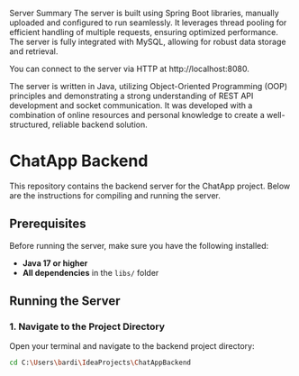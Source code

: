 Server Summary
The server is built using Spring Boot libraries, manually uploaded and configured to run seamlessly. 
It leverages thread pooling for efficient handling of multiple requests, ensuring optimized performance. 
The server is fully integrated with MySQL, allowing for robust data storage and retrieval.

You can connect to the server via HTTP at http://localhost:8080.

The server is written in Java, 
utilizing Object-Oriented Programming (OOP) principles and demonstrating a strong understanding of REST API development and socket communication.
It was developed with a combination of online resources and personal knowledge to create a well-structured,
reliable backend solution.


# ChatApp Backend

This repository contains the backend server for the ChatApp project. Below are the instructions for compiling and running the server.

## Prerequisites

Before running the server, make sure you have the following installed:
- **Java 17 or higher**
- **All dependencies** in the `libs/` folder

## Running the Server

### 1. Navigate to the Project Directory

Open your terminal and navigate to the backend project directory:

```bash
cd C:\Users\bardi\IdeaProjects\ChatAppBackend
